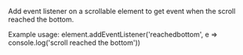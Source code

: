 Add event listener on a scrollable element to get event when the scroll reached the bottom.

Example usage:
    element.addEventListener('reachedbottom', e => console.log('scroll reached the bottom'))
